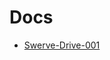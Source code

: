 # Docs

- [Swerve-Drive-001](https://compendium.readthedocs.io/en/latest/tasks/drivetrains/swerve.html)
